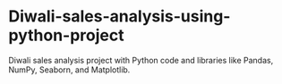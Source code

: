 # Diwali-sales-analysis-using-python-project
Diwali sales analysis project with Python code and libraries like Pandas, NumPy, Seaborn, and Matplotlib.
